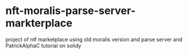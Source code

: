 # nft-moralis-parse-server-markterplace
project of ntf marketplace using old moralis version and parse server and PatrickAlphaC tutorial on solidy
